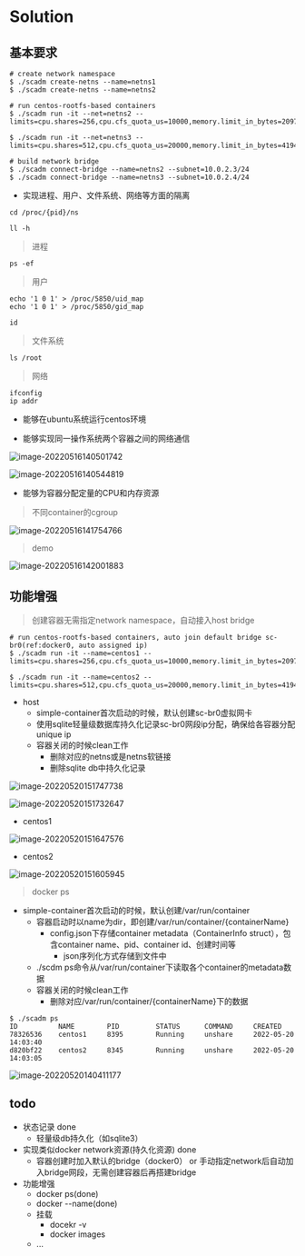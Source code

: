 # Solution

## 基本要求

```shell
# create network namespace
$ ./scadm create-netns --name=netns1
$ ./scadm create-netns --name=netns2

# run centos-rootfs-based containers
$ ./scadm run -it --net=netns2 --limits=cpu.shares=256,cpu.cfs_quota_us=10000,memory.limit_in_bytes=2097152 

$ ./scadm run -it --net=netns3 --limits=cpu.shares=512,cpu.cfs_quota_us=20000,memory.limit_in_bytes=4194304 

# build network bridge 
$ ./scadm connect-bridge --name=netns2 --subnet=10.0.2.3/24
$ ./scadm connect-bridge --name=netns3 --subnet=10.0.2.4/24
```

- 实现进程、用户、文件系统、网络等方面的隔离

```shell
cd /proc/{pid}/ns

ll -h
```

> 进程

```shell
ps -ef
```

> 用户

```shell
echo '1 0 1' > /proc/5850/uid_map
echo '1 0 1' > /proc/5850/gid_map

id
```

> 文件系统

```shell
ls /root
```

> 网络

```shell
ifconfig
ip addr
```

- 能够在ubuntu系统运行centos环境

- 能够实现同一操作系统两个容器之间的网络通信

![image-20220516140501742](https://tva1.sinaimg.cn/large/e6c9d24egy1h2a8h30gghj218b0u0jxe.jpg)

![image-20220516140544819](https://tva1.sinaimg.cn/large/e6c9d24egy1h2a8h5xrufj21iv0u0450.jpg)

- 能够为容器分配定量的CPU和内存资源

> 不同container的cgroup

![image-20220516141754766](https://tva1.sinaimg.cn/large/e6c9d24egy1h2a8hayjhbj21yg0dy78y.jpg)

> demo

![image-20220516142001883](https://tva1.sinaimg.cn/large/e6c9d24egy1h2a8hdu7kjj21tu0m8qa7.jpg)

## 功能增强

> 创建容器无需指定network namespace，自动接入host bridge

```
# run centos-rootfs-based containers, auto join default bridge sc-br0(ref:docker0, auto assigned ip)
$ ./scadm run -it --name=centos1 --limits=cpu.shares=256,cpu.cfs_quota_us=10000,memory.limit_in_bytes=2097152 

$ ./scadm run -it --name=centos2 --limits=cpu.shares=512,cpu.cfs_quota_us=20000,memory.limit_in_bytes=4194304 
```

- host
  - simple-container首次启动的时候，默认创建sc-br0虚拟网卡
  - 使用sqlite轻量级数据库持久化记录sc-br0网段ip分配，确保给各容器分配unique ip
  - 容器关闭的时候clean工作
    - 删除对应的netns或是netns软链接
    - 删除sqlite db中持久化记录

![image-20220520151747738](https://tva1.sinaimg.cn/large/e6c9d24ely1h2ew8oqx0ij211c0cg40g.jpg)

![image-20220520151732647](https://tva1.sinaimg.cn/large/e6c9d24ely1h2ew7t05d0j20zq0kwadr.jpg)

- centos1

![image-20220520151647576](https://tva1.sinaimg.cn/large/e6c9d24ely1h2ew8j4qhdj20yt0u0dl8.jpg)

- centos2

![image-20220520151605945](https://tva1.sinaimg.cn/large/e6c9d24ely1h2ew61u3q9j211s0tu795.jpg)

> docker ps

- simple-container首次启动的时候，默认创建/var/run/container
  - 容器启动时以name为dir，即创建/var/run/container/{containerName}
    - config.json下存储container metadata（ContainerInfo struct），包含container name、pid、container id、创建时间等
      - json序列化方式存储到文件中
  - ./scdm ps命令从/var/run/container下读取各个container的metadata数据
  - 容器关闭的时候clean工作
    - 删除对应/var/run/container/{containerName}下的数据

```
$ ./scadm ps
ID          NAME        PID         STATUS      COMMAND     CREATED
78326536    centos1     8395        Running     unshare     2022-05-20 14:03:40
d820bf22    centos2     8345        Running     unshare     2022-05-20 14:03:05
```

![image-20220520140411177](https://tva1.sinaimg.cn/large/e6c9d24ely1h2eu3vwvynj2148076jsk.jpg)

## todo

- 状态记录 done
  - 轻量级db持久化（如sqlite3）
- 实现类似docker network资源(持久化资源) done
  - 容器创建时加入默认的bridge（docker0） or 手动指定network后自动加入bridge网段，无需创建容器后再搭建bridge
- 功能增强
  - docker ps(done)
  - docker --name(done)
  - 挂载
    - docekr -v 
    - docker images
  - ...